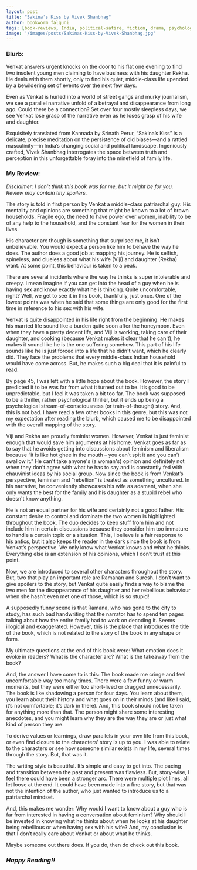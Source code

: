 ```yaml
---
layout: post
title: "Sakina's Kiss by Vivek Shanbhag"
author: bookworm_falguni
tags: [book-reviews, India, political-satire, fiction, drama, psychological-thriller, thriller, mental-health, family, books]
image: '/images/posts/Sakinas-Kiss-by-Vivek-Shanbhag.jpg'
---
```


### **Blurb:**
Venkat answers urgent knocks on the door to his flat one evening to find two insolent young men claiming to have business with his daughter Rekha. He deals with them shortly, only to find his quiet, middle-class life upended by a bewildering set of events over the next few days.

Even as Venkat is hurled into a world of street gangs and murky journalism, we see a parallel narrative unfold of a betrayal and disappearance from long ago. Could there be a connection? Set over four mostly sleepless days, we see Venkat lose grasp of the narrative even as he loses grasp of his wife and daughter.

Exquisitely translated from Kannada by Srinath Perur, “Sakina’s Kiss” is a delicate, precise meditation on the persistence of old biases―and a rattled masculinity―in India’s changing social and political landscape. Ingeniously crafted, Vivek Shanbhag interrogates the space between truth and perception in this unforgettable foray into the minefield of family life.

### **My Review:**
*Disclaimer: I don’t think this book was for me, but it might be for you. Review may contain tiny spoilers.*
 
The story is told in first person by Venkat a middle-class patriarchal guy. His mentality and opinions are something that might be known to a lot of brown households. Fragile ego, the need to have power over women, inability to be of any help to the household, and the constant fear for the women in their lives. 

His character arc though is something that surprised me, it isn’t unbelievable. You would expect a person like him to behave the way he does. The author does a good job at mapping his journey. He is selfish, spineless, and clueless about what his wife (Viji) and daughter (Rekha) want. At some point, this behaviour is taken to a peak.

There are several incidents where the way he thinks is super intolerable and creepy. I mean imagine if you can get into the head of a guy when he is having sex and know exactly what he is thinking. Quite uncomfortable, right? Well, we get to see it in this book, thankfully, just once. One of the lowest points was when he said that some things are only good for the first time in reference to his sex with his wife.

Venkat is quite disappointed in his life right from the beginning. He makes his married life sound like a burden quite soon after the honeymoon. Even when they have a pretty decent life, and Viji is working, taking care of their daughter, and cooking (because Venkat makes it clear that he can't), he makes it sound like he is the one suffering somehow. This part of his life sounds like he is just forced into a life that he didn't want, which he clearly did. They face the problems that every middle-class Indian household would have come across. But, he makes such a big deal that it is painful to read. 

By page 45, I was left with a little hope about the book. However, the story I predicted it to be was far from what it turned out to be. It’s good to be unpredictable, but I feel it was taken a bit too far. The book was supposed to be a thriller, rather psychological thriller, but it ends up being a psychological stream-of-consciousness (or train-of-thought) story. And, this is not bad. I have read a few other books in this genre, but this was not my expectation after reading the blurb, which caused me to be disappointed with the overall mapping of the story.

Viji and Rekha are proudly feminist women. However, Venkat is just feminist enough that would save him arguments at his home. Venkat goes as far as to say that he avoids getting into discussions about feminism and liberalism because “it is like hot ghee in the mouth – you can’t spit it and you can’t swallow it.” He can't take anyone's (a woman's) opinion and definitely not when they don't agree with what he has to say and is constantly fed with chauvinist ideas by his social group. Now since the book is from Venkat’s perspective, feminism and “rebellion” is treated as something uncultured. In his narrative, he conveniently showcases his wife as adamant, when she only wants the best for the family and his daughter as a stupid rebel who doesn't know anything. 

He is not an equal partner for his wife and certainly not a good father. His constant desire to control and dominate the two women is highlighted throughout the book. The duo decides to keep stuff from him and not include him in certain discussions because they consider him too immature to handle a certain topic or a situation. This, I believe is a fair response to his antics, but it also keeps the reader in the dark since the book is from Venkat’s perspective. We only know what Venkat knows and what he thinks. Everything else is an extension of his opinions, which I don’t trust at this point. 

Now, we are introduced to several other characters throughout the story. But, two that play an important role are Ramanan and Suresh. I don’t want to give spoilers to the story, but Venkat quite easily finds a way to blame the two men for the disappearance of his daughter and her rebellious behaviour when she hasn’t even met one of those, which is so stupid!

A supposedly funny scene is that Ramana, who has gone to the city to study, has such bad handwriting that the narrator has to spend ten pages talking about how the entire family had to work on decoding it. Seems illogical and exaggerated. However, this is the place that introduces the title of the book, which is not related to the story of the book in any shape or form.

My ultimate questions at the end of this book were: What emotion does it evoke in readers? What is the character arc? What is the takeaway from the book?

And, the answer I have come to is this: The book made me cringe and feel uncomfortable way too many times. There were a few funny or warm moments, but they were either too short-lived or dragged unnecessarily. The book is like shadowing a person for four days. You learn about them, you learn about their history and what goes on in their minds (and like I said, it’s not comfortable; it’s dark in there). And, this book should not be taken for anything more than that. The person might share some interesting anecdotes, and you might learn why they are the way they are or just what kind of person they are. 

To derive values or learnings, draw parallels in your own life from this book, or even find closure to the characters’ story is up to you. I was able to relate to the characters or see how someone similar exists in my life, several times through the story. But, that was it. 

The writing style is beautiful. It’s simple and easy to get into. The pacing and transition between the past and present was flawless. But, story-wise, I feel there could have been a stronger arc. There were multiple plot lines, all let loose at the end. It could have been made into a fine story, but that was not the intention of the author, who just wanted to introduce us to a patriarchal mindset. 

And, this makes me wonder: Why would I want to know about a guy who is far from interested in having a conversation about feminism? Why should I be invested in knowing what he thinks about when he looks at his daughter being rebellious or when having sex with his wife? And, my conclusion is that I don’t really care about Venkat or about what he thinks. 

Maybe someone out there does. If you do, then do check out this book.

### ***Happy Reading!!***
